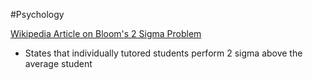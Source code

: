 #Psychology 

[Wikipedia Article on Bloom's 2 Sigma Problem](https://en.wikipedia.org/wiki/Bloom%27s_2_sigma_problem)
* States that individually tutored students perform 2 sigma above the average student